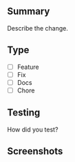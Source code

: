 ## Summary
Describe the change.

## Type
- [ ] Feature
- [ ] Fix
- [ ] Docs
- [ ] Chore

## Testing
How did you test?

## Screenshots
<attach if UI>
